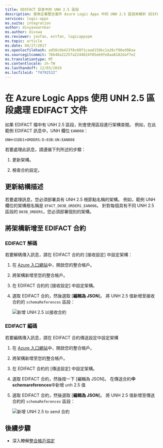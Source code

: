 ```yaml
---
title: EDIFACT 訊息中的 UNH 2.5 區段
description: 使用企業整合套件 Azure Logic Apps 中的 UNH 2.5 區段來解析 EDIFACT 訊息
services: logic-apps
ms.suite: integration
author: divyaswarnkar
ms.author: divswa
ms.reviewer: jonfan, estfan, logicappspm
ms.topic: article
ms.date: 04/27/2017
ms.openlocfilehash: ad50cbb423f8c60f1caad159bc1a20cf96ed98aa
ms.sourcegitcommit: 76b48a22257a2244024f05eb9fe8aa6182daf7e2
ms.translationtype: MT
ms.contentlocale: zh-TW
ms.lasthandoff: 12/03/2019
ms.locfileid: "74792532"
---
```

# <a name="handle-edifact-documents-with-unh25-segments-in-azure-logic-apps"></a>在 Azure Logic Apps 使用 UNH 2.5 區段處理 EDIFACT 文件

如果 EDIFACT 檔中有 UNH 2.5 區段，則會使用區段進行架構查閱。 例如，在此範例 EDIFACT 訊息中，UNH 欄位 `EAN008`：

`UNH+SSDD1+ORDERS:D:03B:UN:EAN008`

若要處理此訊息，請遵循下列所述的步驟：

1. 更新架構。

1. 檢查合約設定。

## <a name="update-the-schema"></a>更新結構描述

若要處理訊息，您必須部署具有 UNH 2.5 根節點名稱的架構。 例如，範例 UNH 欄位的架構根名稱是 `EFACT_D03B_ORDERS_EAN008`。 針對每個具有不同 UNH 2.5 區段的 `D03B_ORDERS`，您必須部署個別的架構。

## <a name="add-schema-to-edifact-agreement"></a>將架構新增至 EDIFACT 合約

### <a name="edifact-decode"></a>EDIFACT 解碼

若要解碼傳入訊息，請在 EDIFACT 合約的 [接收設定] 中設定架構：

1. 在  [Azure 入口網站](https://portal.azure.com)中，開啟您的整合帳戶。

1. 將架構新增至您的整合帳戶。

1. 在 EDIFACT 合約的 [接收設定] 中設定架構。

1. 選取 EDIFACT 合約，然後選取 [**編輯為 JSON**]。 將 UNH 2.5 值新增至接收合約的 `schemaReferences` 區段：

   ![新增 UNH 2.5 以接收合約](./media/logic-apps-enterprise-integration-edifact_inputfile_unh2.5/image1.png)

### <a name="edifact-encode"></a>EDIFACT 編碼

若要編碼傳入訊息，請在 EDIFACT 合約傳送設定中設定架構

1. 在  [Azure 入口網站](https://portal.azure.com)中，開啟您的整合帳戶。

1. 將架構新增至您的整合帳戶。

1. 在 EDIFACT 合約的 [傳送設定] 中設定架構。

1. 選取 EDIFACT 合約，然後按一下 [編輯為 JSON]。  在傳送合約**中 schemareferences**中新增 unh 2.5 值

1. 選取 EDIFACT 合約，然後選取 [**編輯為 JSON**]。 將 UNH 2.5 值新增至傳送合約的 `schemaReferences` 區段：

   ![新增 UNH 2.5 to send 合約](./media/logic-apps-enterprise-integration-edifact_inputfile_unh2.5/image2.png)

## <a name="next-steps"></a>後續步驟

* 深入瞭解[整合帳戶協定](../logic-apps/logic-apps-enterprise-integration-agreements.md)